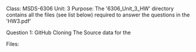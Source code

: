 Class: MSDS-6306
Unit: 3
Purpose: The '6306_Unit_3_HW' directory contains all the files (see list below) required to answer the questions in the 'HW3.pdf'

Question 1: GitHub Cloning
  The Source data for the 


Files:
